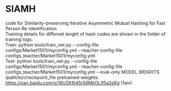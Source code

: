 # SIAMH
code for Similarity-preserving Iterative Asymmetric Mutual Hashing for Fast Person Re-identification  
Training details for differnet lenght of hash codes are shown in the folder of training logs.  
Train: python tools/train_net.py --config-file configs/Market1501/myconfig.yml --teacher-config-file configs_teacher/Market1501/myconfig.yml  
Test:  python tools/train_net.py --config-file configs/Market1501/myconfig.yml --teacher-config-file configs_teacher/Market1501/myconfig.yml --eval-only MODEL.WEIGHTS /path/to/checkpoint_file
pretrained-weights: https://pan.baidu.com/s/16UZK6i45r56MkOL95a3zKg (1aiv)
